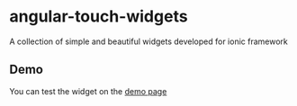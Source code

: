# angular-touch-widgets

A collection of simple and beautiful widgets developed for ionic framework

Demo
----

You can test the widget on the [demo page](http://spike886.github.io/angular-touch-widgets/demo)

